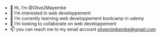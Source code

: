 - 👋 Hi, I’m @Olive2Mayembe
- 👀 I’m interested in web developpement
- 🌱 I’m currently learning web developpement bootcamp in udemy
- 💞️ I’m looking to collaborate on web developpement
- 📫 you can reach me to my email account olivemimbembe@gmail.com

<!---
Olive2Mayembe/Olive2Mayembe is a ✨ special ✨ repository because its `README.md` (this file) appears on your GitHub profile.
You can click the Preview link to take a look at your changes.
--->
